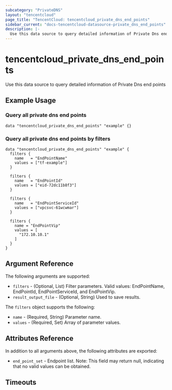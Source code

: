 ```yaml
---
subcategory: "PrivateDNS"
layout: "tencentcloud"
page_title: "TencentCloud: tencentcloud_private_dns_end_points"
sidebar_current: "docs-tencentcloud-datasource-private_dns_end_points"
description: |-
  Use this data source to query detailed information of Private Dns end points
---
```


# tencentcloud_private_dns_end_points

Use this data source to query detailed information of Private Dns end points

## Example Usage

### Query all private dns end points

```hcl
data "tencentcloud_private_dns_end_points" "example" {}
```

### Query all private dns end points by filters

```hcl
data "tencentcloud_private_dns_end_points" "example" {
  filters {
    name   = "EndPointName"
    values = ["tf-example"]
  }

  filters {
    name   = "EndPointId"
    values = ["eid-72dc11b8f3"]
  }

  filters {
    name   = "EndPointServiceId"
    values = ["vpcsvc-61wcwmar"]
  }

  filters {
    name = "EndPointVip"
    values = [
      "172.10.10.1"
    ]
  }
}
```

## Argument Reference

The following arguments are supported:

* `filters` - (Optional, List) Filter parameters. Valid values: EndPointName, EndPointId, EndPointServiceId, and EndPointVip.
* `result_output_file` - (Optional, String) Used to save results.

The `filters` object supports the following:

* `name` - (Required, String) Parameter name.
* `values` - (Required, Set) Array of parameter values.

## Attributes Reference

In addition to all arguments above, the following attributes are exported:

* `end_point_set` - Endpoint list.
Note: This field may return null, indicating that no valid values can be obtained.


## Timeouts

<no value>


